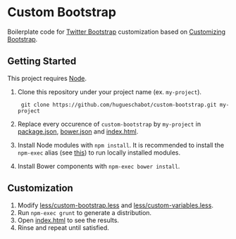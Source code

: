 # Custom Bootstrap

Boilerplate code for [Twitter Bootstrap](http://getbootstrap.com/) customization based on [Customizing Bootstrap](http://coding.smashingmagazine.com/2013/03/12/customizing-bootstrap/).
 
## Getting Started
 
This project requires [Node](http://nodejs.org/).
 
1. Clone this repository under your project name (ex. `my-project`).

        git clone https://github.com/hugueschabot/custom-bootstrap.git my-project

2. Replace every occurence of `custom-bootstrap` by `my-project` in [package.json](./package.json), [bower.json](./bower.json) and [index.html](./index.html).

3. Install Node modules with `npm install`. It is recommended to install the `npm-exec` alias (see [this](http://stackoverflow.com/a/15157360)) to run locally installed modules.

4. Install Bower components with `npm-exec bower install`.
 
## Customization
 
1. Modify [less/custom-bootstrap.less](./less/custom-bootstrap.less) and [less/custom-variables.less](./less/custom-variables.less).
2. Run `npm-exec grunt` to generate a distribution.
3. Open [index.html](./index.html) to see the results.
4. Rinse and repeat until satisfied.
